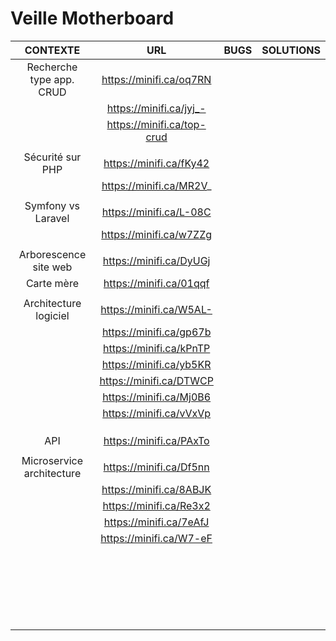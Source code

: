 # **Veille Motherboard**

| CONTEXTE                    |   URL                       | BUGS                                       | SOLUTIONS                          |
|:---------------------------:|:---------------------------:|:------------------------------------------:|:----------------------------------:|
|Recherche type app. CRUD     |https://minifi.ca/oq7RN      |                                            |                                    |
|                             |https://minifi.ca/jyj_-      |                                            |                                    |
|                             |https://minifi.ca/top-crud   |                                            |                                    |
|                             |                             |                                            |                                    |
|Sécurité sur PHP             |https://minifi.ca/fKy42      |                                            |                                    |
|                             |https://minifi.ca/MR2V_      |                                            |                                    |
|                             |                             |                                            |                                    |
|Symfony vs Laravel           |https://minifi.ca/L-08C      |                                            |                                    |
|                             |https://minifi.ca/w7ZZg      |                                            |                                    |
|                             |                             |                                            |                                    |
|Arborescence site web        |https://minifi.ca/DyUGj      |                                            |                                    |
|Carte mère                   |https://minifi.ca/01qqf      |                                            |                                    |
|                             |                             |                                            |                                    |
|Architecture logiciel        |https://minifi.ca/W5AL-      |                                            |                                    |
|                             |https://minifi.ca/gp67b      |                                            |                                    |
|                             |https://minifi.ca/kPnTP      |                                            |                                    |
|                             |https://minifi.ca/yb5KR      |                                            |                                    |
|                             |https://minifi.ca/DTWCP      |                                            |                                    |
|                             |https://minifi.ca/Mj0B6      |                                            |                                    |
|                             |https://minifi.ca/vVxVp      |                                            |                                    |
|                             |                             |                                            |                                    |
|                             |                             |                                            |                                    |
|                             |                             |                                            |                                    |
|API                          |https://minifi.ca/PAxTo      |                                            |                                    |
|                             |                             |                                            |                                    |
|Microservice architecture    |https://minifi.ca/Df5nn      |                                            |                                    |
|                             |https://minifi.ca/8ABJK      |                                            |                                    |
|                             |https://minifi.ca/Re3x2      |                                            |                                    |
|                             |https://minifi.ca/7eAfJ      |                                            |                                    |
|                             |https://minifi.ca/W7-eF      |                                            |                                    |
|                             |                             |                                            |                                    |
|                             |                             |                                            |                                    |
|                             |                             |                                            |                                    |
|                             |                             |                                            |                                    |
|                             |                             |                                            |                                    |
|                             |                             |                                            |                                    |
|                             |                             |                                            |                                    |
|                             |                             |                                            |                                    |
|                             |                             |                                            |                                    |
|                             |                             |                                            |                                    |
|                             |                             |                                            |                                    |
|                             |                             |                                            |                                    |
|                             |                             |                                            |                                    |
|                             |                             |                                            |                                    |
|                             |                             |                                            |                                    |
|                             |                             |                                            |                                    |
|                             |                             |                                            |                                    |
|                             |                             |                                            |                                    |
|                             |                             |                                            |                                    |
|                             |                             |                                            |                                    |
|                             |                             |                                            |                                    |
|                             |                             |                                            |                                    |
